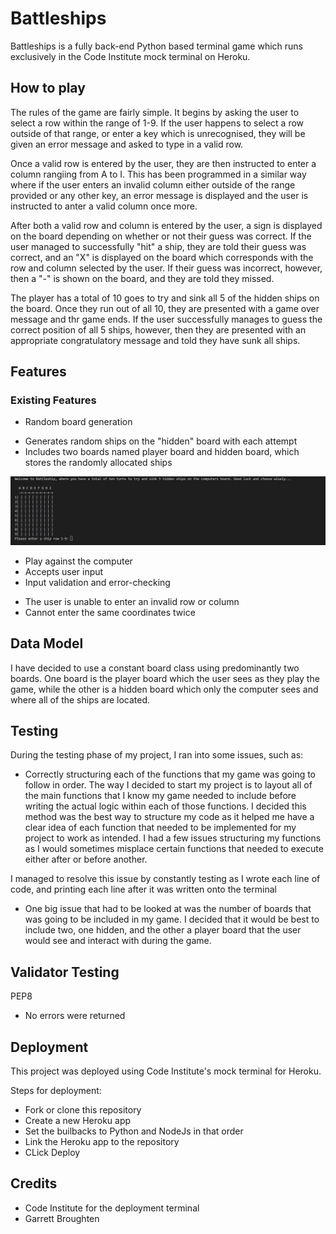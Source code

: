 # Battleships

Battleships is a fully back-end Python based terminal game which runs exclusively in the Code Institute mock terminal on Heroku. 

## How to play

The rules of the game are fairly simple. It begins by asking the user to select a row within the range of 1-9. If the user happens to select a row outside of that range, or enter a key which is unrecognised, they will be given an error message and asked to type in a valid row.

Once a valid row is entered by the user, they are then instructed to enter a column rangiing from A to I. This has been programmed in a similar way where if the user enters an invalid column either outside of the range provided or any other key, an error message is displayed and the user is instructed to anter a valid column once more.

After both a valid row and column is entered by the user, a sign is displayed on the board depending on whether or not their guess was correct. If the user managed to successfully "hit" a ship, they are told their guess was correct, and an "X" is displayed on the board which corresponds with the row and column selected by the user. If their guess was incorrect, however, then a "-" is shown on the board, and they are told they missed.

The player has a total of 10 goes to try and sink all 5 of the hidden ships on the board. Once they run out of all 10, they are presented with a game over message and thr game ends. If the user successfully manages to guess the correct position of all 5 ships, however, then they are presented with an appropriate congratulatory message and told they have sunk all ships.

## Features

### Existing Features

* Random board generation
- Generates random ships on the "hidden" board with each attempt
- Includes two boards named player board and hidden board, which stores the randomly allocated ships

<img src= "./documentation-images/game-layout.jpg">

* Play against the computer
* Accepts user input
* Input validation and error-checking
- The user is unable to enter an invalid row or column
- Cannot enter the same coordinates twice

## Data Model

I have decided to use a constant board class using predominantly two boards. One board is the player board which the user sees as they play the game, while the other is a hidden board which only the computer sees and where all of the ships are located.

## Testing

During the testing phase of my project, I ran into some issues, such as:

* Correctly structuring each of the functions that my game was going to follow in order. The way I decided to start my project is to layout all of the main functions that I know my game needed to include before writing the actual logic within each of those functions. I decided this method was the best way to structure my code as it helped me have a clear idea of each function that needed to be implemented for my project to work as intended. I had a few issues structuring my functions as I would sometimes misplace certain functions that needed to execute either after or before another.

I managed to resolve this issue by constantly testing as I wrote each line of code, and printing each line after it was written onto the terminal

* One big issue that had to be looked at was the number of boards that was going to be included in my game. I decided that it would be best to include two, one hidden, and the other a player board that the user would see and interact with during the game.

## Validator Testing

PEP8
- No errors were returned

## Deployment

This project was deployed using Code Institute's mock terminal for Heroku.

Steps for deployment:
* Fork or clone this repository
* Create a new Heroku app
* Set the builbacks to Python and NodeJs in that order
* Link the Heroku app to the repository
* CLick Deploy

## Credits

* Code Institute for the deployment terminal
* Garrett Broughten


